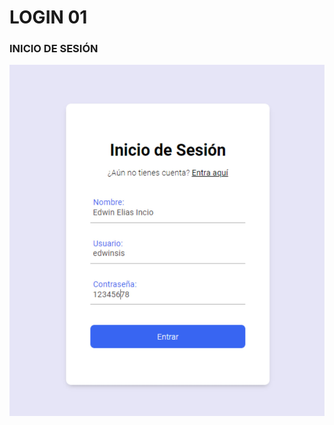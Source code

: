 # LOGIN 01
<div>
    <h3>INICIO DE SESIÓN</h3>
    <img src="img/login_02.jpg" alt="Iniciar Sesión">
</div>